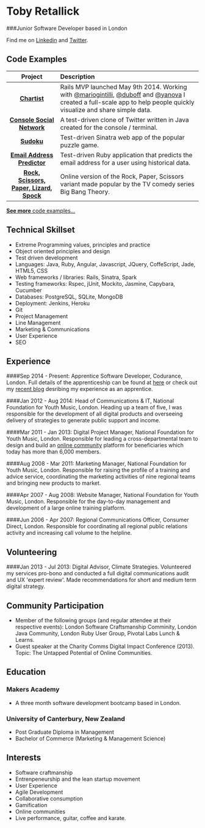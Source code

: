 Toby Retallick
==============

###Junior Software Developer based in London

Find me on [Linkedin](http://uk.linkedin.com/in/tobyret/) and [Twitter](http://www.twitter.com/tobyret).


Code Examples
-------------

Project | Description
:---: | :---
**[Chartist](https://github.com/chartist/chartist)** | Rails MVP launched May 9th 2014. Working with [@mariogintilli](https://github.com/mariogintili), [@duboff](https://github.com/duboff) and [@yanova](https://github.com/yan0va) I created a full-scale app to help people quickly visualize and share simple data.
**[Console Social Network](https://github.com/TobyRet/Console_Social_Network)** | A test-driven clone of Twitter written in Java created for the console / terminal.
**[Sudoku](https://github.com/TobyRet/Sudoku-Online-Version)** | Test-driven Sinatra web app of the popular puzzle game.
**[Email Address Predictor](https://github.com/TobyRet/email_prediction)** | Test-driven Ruby application that predicts the email address for a user using historical data.
**[Rock, Scissors, Paper, Lizard, Spock](https://github.com/TobyRet/RockPaperScissorsLizardSpock)** | Online version of the Rock, Paper, Scissors variant made popular by the TV comedy series Big Bang Theory.

[**See more** code examples...](https://github.com/TobyRet?tab=repositories)


Technical Skillset
------------------

  - Extreme Programming values, principles and practice
  - Object oriented principles and design
  - Test driven development
  - Languages: Java, Ruby, Angular, Javascript, JQuery, CoffeScript, Jade, HTML5, CSS
  - Web frameworks / libraries: Rails, Sinatra, Spark
  - Testing frameworks: Rspec, jUnit, Mockito, Jasmine, Capybara, Cucumber
  - Databases: PostgreSQL, SQLite, MongoDB
  - Deployment: Jenkins, Heroku
  - Git
  - Project Management
  - Line Management
  - Marketing & Communications
  - User Experience
  - SEO


Experience
----------

####Sep 2014 - Present: Apprentice Software Developer, Codurance, London.
Full details of the apprenticeship can be found at [here](http://www.codurance.com/careers/apprentice/) or check out my [recent blog](http://codurance.com/2014/12/06/life-as-an-apprentice/) desribing my experience as an apprentice.

####Jan 2012 - Aug 2014: Head of Communications &amp; IT, National Foundation for Youth Music, London.
Heading up a team of five, I was responsible for the development of all digital products and overseeing delivery of strategies to generate public support and income. 

####Mar 2011 - Jan 2013: Digital Project Manager, National Foundation for Youth Music, London.
Responsible for leading a cross-departmental team to design and build an [online community](http://network.youthmusic.org.uk) platform for beneficiaries which today has more than 6,000 members. 

####Aug 2008 - Mar 2011: Marketing Manager, National Foundation for Youth Music, London.
Responsible for raising the profile of a training and advice service, coordinating the marketing activities of nine regional teams and bringing new products to market.

####Apr 2007 - Aug 2008: Website Manager, National Foundation for Youth Music, London.
Responsible for the day-to-day management and development of a large online training platform.

####Jun 2006 - Apr 2007: Regional Communications Officer, Consumer Direct, London.
Responsible for coordinating all regional public relations activity and increasing call volume to the helpline.


Volunteering
------------

####Jan 2013 - Jul 2013: Digital Advisor, Climate Strategies.
Volunteered my services pro-bono and conducted a full digital communications audit and UX 'expert review'. Made recommendations for short and medium term digital strategy.
                

Community Participation
-----------------------

- Member of the following groups (and regular attendee at their respective events): London Software Craftsmanship Comminity, London Java Community, London Ruby User Group, Pivotal Labs Lunch & Learns.
- Guest speaker at the Charity Comms Digital Impact Conference (2013). Topic: The Untapped Potential of Online Communities.


Education
---------
### Makers Academy
- A three month software development bootcamp based in London.

### University of Canterbury, New Zealand
- Post Graduate Diploma in Management
- Bachelor of Commerce (Marketing & Management Science)


Interests
---------

- Software craftmanship
- Entrenpeneurship and the lean startup movement
- User Experience
- Agile Development
- Collaborative consumption
- Gamification
- Online communities
- Live performance, guitar, coffee and karate.

